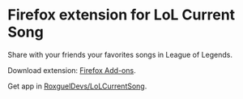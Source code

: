 Firefox extension for LoL Current Song
===

Share with your friends your favorites songs in League of Legends.

Download extension: [Firefox Add-ons](https://addons.mozilla.org/en-US/firefox/addon/lol-current-song/).

Get app in [RoxguelDevs/LoLCurrentSong](https://github.com/RoxguelDevs/LoLCurrentSong).